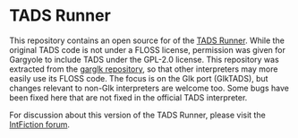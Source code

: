 TADS Runner
===========

This repository contains an open source for of the [TADS Runner](https://www.tads.org/index.htm). While the original TADS code is not under a FLOSS license, permission was given for Gargyole to include TADS under the GPL-2.0 license. This repository was extracted from the [garglk repository](https://github.com/garglk/garglk), so that other interpreters may more easily use its FLOSS code. The focus is on the Glk port (GlkTADS), but changes relevant to non-Glk interpreters are welcome too. Some bugs have been fixed here that are not fixed in the official TADS interpreter.

For discussion about this version of the TADS Runner, please visit the [IntFiction forum](https://intfiction.org/).